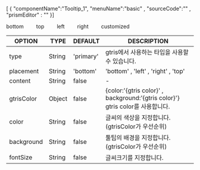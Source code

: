 <!--split:basic-->
[ { "componentName":"Tooltip_1", "menuName":"basic" , "sourceCode":"" , "prismEditor" : "" }]

<!--split:Tooltip_1:sourceCode-->

<gt-panel>
  <template #title>basic</template>
  <template #box>
    <gt-tooltip content="안녕하세요" placement="bottom" style="margin-right:30px;" >
      <gt-button indicator="primary" >bottom</gt-button>
    </gt-tooltip>
    <gt-tooltip content="안녕하세요" placement="top"  style="margin-right:30px;"  >
      <gt-button indicator="primary" >top</gt-button>
    </gt-tooltip>
    <gt-tooltip content="안녕하세요" placement="left"  style="margin-right:30px;" >
        <gt-button indicator="primary" >left</gt-button>
    </gt-tooltip>
    <gt-tooltip content="안녕하세요" placement="right"   style="margin-right:30px;"  >
      <gt-button indicator="primary" >right</gt-button>
    </gt-tooltip>
    <gt-tooltip v-bind="{ placement: 'bottom', content: 'gtris color system에 정의된 색상을 이용해 사용자화 할 수 있습니다.' , gtrisColor:{color:'white', background:'warning'}  }" style="margin-right:30px;"  >
      <gt-button indicator="secondary" >customized</gt-button>
    </gt-tooltip> 
  </template>
</gt-panel>

<!--split:Tooltip_1:prismEditor-->

<gt-tooltip content="안녕하세요" placement="bottom" style="margin-right:30px;" >
  <gt-button indicator="primary" >bottom</gt-button>
</gt-tooltip>
<gt-tooltip content="안녕하세요" placement="top"  style="margin-right:30px;"  >
  <gt-button indicator="primary" >top</gt-button>
</gt-tooltip>
<gt-tooltip content="안녕하세요" placement="left"  style="margin-right:30px;" >
    <gt-button indicator="primary" >left</gt-button>
</gt-tooltip>
<gt-tooltip content="안녕하세요" placement="right"   style="margin-right:30px;"  >
  <gt-button indicator="primary" >right</gt-button>
</gt-tooltip>
<gt-tooltip v-bind="{ placement: 'bottom', content: 'gtris color system에 정의된 색상을 이용해 사용자화 할 수 있습니다.' , gtrisColor:{color:'white', background:'warning'}  }" style="margin-right:30px;"  >
  <gt-button indicator="secondary" >customized</gt-button>
</gt-tooltip>

<!--split:props-->

| OPTION | TYPE | DEFAULT | DESCRIPTION |
|--|--|--|----| 
| type | String | 'primary' | gtris에서 사용하는 타입을 사용할수 있습니다. |
| placement | String | 'bottom' |'bottom' , 'left' , 'right' , 'top' |
| content | String | false | - |
| gtrisColor | Object | false | {color:'{gtris color}' , background:'{gtris color}'} gtris color를 사용합니다.  |
| color | String | false | 글씨의 색상을 지정합니다. (gtrisColor가 우선순위)  |
| background | String | false | 툴팁의 배경을 지정합니다. (gtrisColor가 우선순위)  |
| fontSize | String | false | 글씨크기를 지정합니다.  |